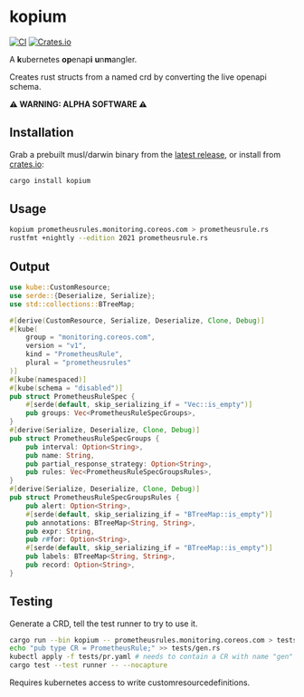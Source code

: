 # kopium

[![CI](https://github.com/kube-rs/kopium/actions/workflows/release.yml/badge.svg)](https://github.com/kube-rs/kopium/actions/workflows/release.yml)
[![Crates.io](https://img.shields.io/crates/v/kopium.svg)](https://crates.io/crates/kopium)


A **k**ubernetes **op**enap**i** **u**n**m**angler.

Creates rust structs from a named crd by converting the live openapi schema.


**⚠️ WARNING: ALPHA SOFTWARE ⚠️**

## Installation

Grab a prebuilt musl/darwin binary from the [latest release](https://github.com/kube-rs/kopium/releases), or install from [crates.io](https://crates.io/crates/kopium):

```sh
cargo install kopium
```

## Usage

```sh
kopium prometheusrules.monitoring.coreos.com > prometheusrule.rs
rustfmt +nightly --edition 2021 prometheusrule.rs
```

## Output

```rust
use kube::CustomResource;
use serde::{Deserialize, Serialize};
use std::collections::BTreeMap;

#[derive(CustomResource, Serialize, Deserialize, Clone, Debug)]
#[kube(
    group = "monitoring.coreos.com",
    version = "v1",
    kind = "PrometheusRule",
    plural = "prometheusrules"
)]
#[kube(namespaced)]
#[kube(schema = "disabled")]
pub struct PrometheusRuleSpec {
    #[serde(default, skip_serializing_if = "Vec::is_empty")]
    pub groups: Vec<PrometheusRuleSpecGroups>,
}
#[derive(Serialize, Deserialize, Clone, Debug)]
pub struct PrometheusRuleSpecGroups {
    pub interval: Option<String>,
    pub name: String,
    pub partial_response_strategy: Option<String>,
    pub rules: Vec<PrometheusRuleSpecGroupsRules>,
}
#[derive(Serialize, Deserialize, Clone, Debug)]
pub struct PrometheusRuleSpecGroupsRules {
    pub alert: Option<String>,
    #[serde(default, skip_serializing_if = "BTreeMap::is_empty")]
    pub annotations: BTreeMap<String, String>,
    pub expr: String,
    pub r#for: Option<String>,
    #[serde(default, skip_serializing_if = "BTreeMap::is_empty")]
    pub labels: BTreeMap<String, String>,
    pub record: Option<String>,
}
```

## Testing

Generate a CRD, tell the test runner to try to use it.

```sh
cargo run --bin kopium -- prometheusrules.monitoring.coreos.com > tests/gen.rs
echo "pub type CR = PrometheusRule;" >> tests/gen.rs
kubectl apply -f tests/pr.yaml # needs to contain a CR with name "gen"
cargo test --test runner -- --nocapture
```

Requires kubernetes access to write customresourcedefinitions.
